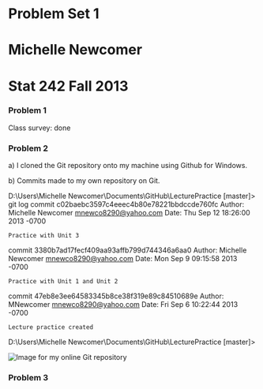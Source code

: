 # Problem Set 1
# Michelle Newcomer
Stat 242 Fall 2013
========================================================

### Problem 1

Class survey: done

### Problem 2

a) I cloned the Git repository onto my machine using Github for Windows.

b) Commits made to my own repository on Git.

D:\Users\Michelle Newcomer\Documents\GitHub\LecturePractice [master]> git log
commit c02baebc3597c4eeec4b80e78221bbdccde760fc
Author: Michelle Newcomer <mnewco8290@yahoo.com>
Date:   Thu Sep 12 18:26:00 2013 -0700

    Practice with Unit 3

commit 3380b7ad17fecf409aa93affb799d744346a6aa0
Author: Michelle Newcomer <mnewco8290@yahoo.com>
Date:   Mon Sep 9 09:15:58 2013 -0700

    Practice with Unit 1 and Unit 2

commit 47eb8e3ee64583345b8ce38f319e89c84510689e
Author: MNewcomer <mnewco8290@yahoo.com>
Date:   Fri Sep 6 10:22:44 2013 -0700

    Lecture practice created
D:\Users\Michelle Newcomer\Documents\GitHub\LecturePractice [master]> 

![Image for my online Git repository](http://i.imgur.com/TsbzU2t.png)

### Problem 3









